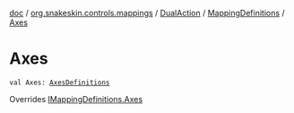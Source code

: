 [doc](../../../index.md) / [org.snakeskin.controls.mappings](../../index.md) / [DualAction](../index.md) / [MappingDefinitions](index.md) / [Axes](./-axes.md)

# Axes

`val Axes: `[`AxesDefinitions`](-axes-definitions/index.md)

Overrides [IMappingDefinitions.Axes](../../-i-mapping-definitions/-axes.md)

